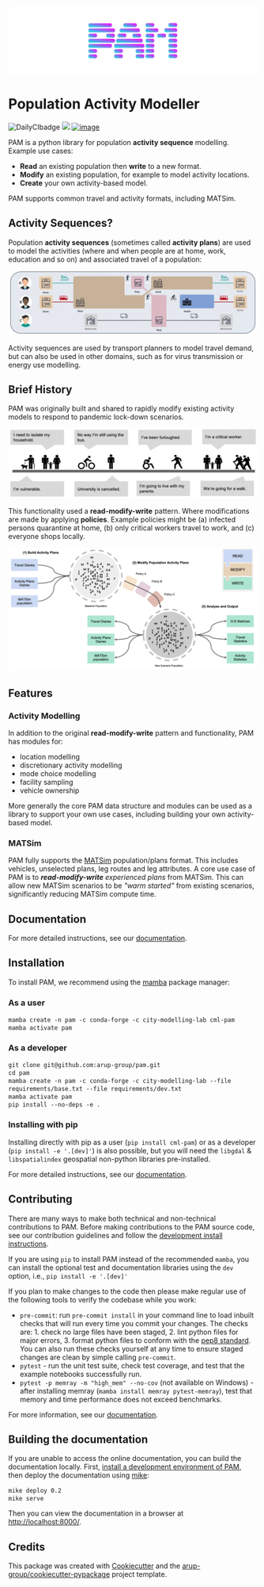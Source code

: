 <!--- the "--8<--" html comments define what part of the README to add to the index page of the documentation -->
<!--- --8<-- [start:docs] -->

![PAM](resources/logos/title.png)

# Population Activity Modeller

![DailyCIbadge](https://github.com/arup-group/pam/actions/workflows/daily-scheduled-ci.yml/badge.svg)
[![](https://github.com/arup-group/pam/actions/workflows/pages/pages-build-deployment/badge.svg?branch=gh-pages)](https://arup-group.github.io/pam)
[![image](https://img.shields.io/badge/Medium-12100E?style=for-the-badge&logo=medium&logoColor=white)](https://medium.com/arupcitymodelling/pandemic-activity-modifier-intro-3d2dccbc716e)

PAM is a python library for population **activity sequence** modelling. Example use cases:

- **Read** an existing population then **write** to a new format.
- **Modify** an existing population, for example to model activity locations.
- **Create** your own activity-based model.

PAM supports common travel and activity formats, including MATSim.

## Activity Sequences?

Population **activity sequences** (sometimes called **activity plans**) are used to model the activities (where and when people are at home, work, education and so on) and associated travel of a population:

 ![PAM](resources/example-activity-plans.png)

Activity sequences are used by transport planners to model travel demand, but can also be used in other domains, such as for virus transmission or energy use modelling.

## Brief History

PAM was originally built and shared to rapidly modify existing activity models to respond to pandemic lock-down scenarios.

 ![PAM](resources/PAM-motivation.png)

This functionality used a **read-modify-write** pattern. Where modifications are made by applying **policies**. Example policies might be (a) infected persons quarantine at home, (b) only critical workers travel to work, and (c) everyone shops locally.

![PAM](resources/PAM-features.png)

## Features

### Activity Modelling

In addition to the original **read-modify-write** pattern and functionality, PAM has modules for:

- location modelling
- discretionary activity modelling
- mode choice modelling
- facility sampling
- vehicle ownership

More generally the core PAM data structure and modules can be used as a library to support your own use cases, including building your own activity-based model.

### MATSim

PAM fully supports the [MATSim](https://www.matsim.org/) population/plans format. This includes vehicles, unselected plans, leg routes and leg attributes. A core use case of PAM is to ***read-modify-write*** *experienced plans* from MATSim. This can allow new MATSim scenarios to be *"warm started"* from existing scenarios, significantly reducing MATSim compute time.

<!--- --8<-- [end:docs] -->
## Documentation

For more detailed instructions, see our [documentation](https://arup-group.github.io/pam/latest).

## Installation

To install PAM, we recommend using the [mamba](https://mamba.readthedocs.io/en/latest/index.html) package manager:

### As a user
<!--- --8<-- [start:docs-install-user] -->
``` shell
mamba create -n pam -c conda-forge -c city-modelling-lab cml-pam
mamba activate pam
```
<!--- --8<-- [end:docs-install-user] -->
### As a developer
<!--- --8<-- [start:docs-install-dev] -->
``` shell
git clone git@github.com:arup-group/pam.git
cd pam
mamba create -n pam -c conda-forge -c city-modelling-lab --file requirements/base.txt --file requirements/dev.txt
mamba activate pam
pip install --no-deps -e .
```
<!--- --8<-- [end:docs-install-dev] -->

### Installing with pip

Installing directly with pip as a user (`pip install cml-pam`) or as a developer (`pip install -e '.[dev]'`) is also possible, but you will need the `libgdal` & `libspatialindex` geospatial non-python libraries pre-installed.

For more detailed instructions, see our [documentation](https://arup-group.github.io/pam/latest/installation/).

## Contributing

There are many ways to make both technical and non-technical contributions to PAM.
Before making contributions to the PAM source code, see our contribution guidelines and follow the [development install instructions](#as-a-developer).

If you are using `pip` to install PAM instead of the recommended `mamba`, you can install the optional test and documentation libraries using the `dev` option, i.e., `pip install -e '.[dev]'`

If you plan to make changes to the code then please make regular use of the following tools to verify the codebase while you work:

- `pre-commit`: run `pre-commit install` in your command line to load inbuilt checks that will run every time you commit your changes.
The checks are: 1. check no large files have been staged, 2. lint python files for major errors, 3. format python files to conform with the [pep8 standard](https://peps.python.org/pep-0008/).
You can also run these checks yourself at any time to ensure staged changes are clean by simple calling `pre-commit`.
- `pytest` - run the unit test suite, check test coverage, and test that the example notebooks successfully run.
- `pytest -p memray -m "high_mem" --no-cov` (not available on Windows) - after installing memray (`mamba install memray pytest-memray`), test that memory and time performance does not exceed benchmarks.

For more information, see our [documentation](https://arup-group.github.io/pam/latest/contributing/coding/).

## Building the documentation

If you are unable to access the online documentation, you can build the documentation locally.
First, [install a development environment of PAM](https://arup-group.github.io/pam/latest/contributing/coding/), then deploy the documentation using [mike](https://github.com/jimporter/mike):

```
mike deploy 0.2
mike serve
```

Then you can view the documentation in a browser at <http://localhost:8000/>.

## Credits

This package was created with [Cookiecutter](https://github.com/audreyr/cookiecutter) and the [arup-group/cookiecutter-pypackage](https://github.com/arup-group/cookiecutter-pypackage) project template.

